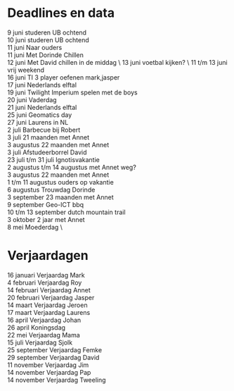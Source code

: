 # Deadlines en data
9 juni studeren UB ochtend \
10 juni studeren UB ochtend \
11 juni Naar ouders \
11 juni Met Dorinde Chillen \
12 juni Met David chillen in de middag \ 
13 juni voetbal kijken? \ 
11 t/m 13 juni vrij weekend \
16 juni TI 3 player oefenen mark,jasper \
17 juni Nederlands elftal \
19 juni Twilight Imperium spelen met de boys \
20 juni Vaderdag \
21 juni Nederlands elftal \
25 juni Geomatics day \
27 juni Laurens in NL \
2 juli Barbecue bij Robert \
3 juli 21 maanden met Annet \
3 augustus 22 maanden met Annet \
3  juli Afstudeerborrel David \
23 juli t/m 31 juli Ignotisvakantie \
2 augustus t/m 14 augustus met Annet weg? \
3 augustus 22 maanden met Annet \
1 t/m 11 augustus ouders op vakantie \
6  augustus Trouwdag Dorinde \
3 september 23 maanden met Annet \
9 september Geo-ICT bbq \
10 t/m 13 september dutch mountain trail \
3 oktober 2 jaar met Annet \
8 mei Moederdag \


# Verjaardagen
16 januari Verjaardag Mark \
4  februari Verjaardag Roy \
14 februari Verjaardag Annet \
20 februari Verjaardag Jasper \
14 maart Verjaardag Jeroen \
17 maart Verjaardag Laurens \
16 april Verjaardag Johan \
26 april Koningsdag \
22 mei Verjaardag Mama \
15 juli Verjaardag Sjolk \
25 september Verjaardag Femke \
29 september Verjaardag David \
11 november Verjaardag Jim \
14 november Verjaardag Pap \
14 november Verjaardag Tweeling

